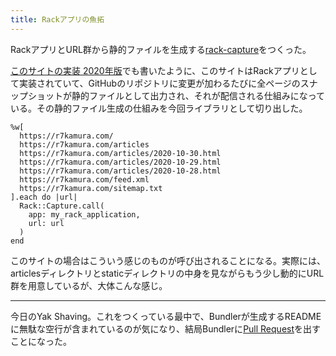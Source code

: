 ```yaml
---
title: Rackアプリの魚拓
---
```


RackアプリとURL群から静的ファイルを生成する[rack-capture](https://github.com/r7kamura/rack-capture)をつくった。

[このサイトの実装 2020年版](http://localhost:9292/articles/2020-09-23-this-site-setup-2020)でも書いたように、このサイトはRackアプリとして実装されていて、GitHubのリポジトリに変更が加わるたびに全ページのスナップショットが静的ファイルとして出力され、それが配信される仕組みになっている。その静的ファイル生成の仕組みを今回ライブラリとして切り出した。

```
%w[
  https://r7kamura.com/
  https://r7kamura.com/articles
  https://r7kamura.com/articles/2020-10-30.html
  https://r7kamura.com/articles/2020-10-29.html
  https://r7kamura.com/articles/2020-10-28.html
  https://r7kamura.com/feed.xml
  https://r7kamura.com/sitemap.txt
].each do |url|
  Rack::Capture.call(
    app: my_rack_application,
    url: url
  )
end
```

このサイトの場合はこういう感じのものが呼び出されることになる。実際には、articlesディレクトリとstaticディレクトリの中身を見ながらもう少し動的にURL群を用意しているが、大体こんな感じ。

---

今日のYak Shaving。これをつくっている最中で、Bundlerが生成するREADMEに無駄な空行が含まれているのが気になり、結局Bundlerに[Pull Request](https://github.com/rubygems/rubygems/pull/4041)を出すことになった。
